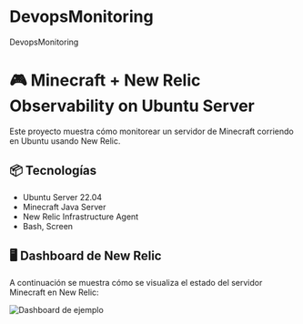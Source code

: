 # DevopsMonitoring
DevopsMonitoring
# 🎮 Minecraft + New Relic Observability on Ubuntu Server

Este proyecto muestra cómo monitorear un servidor de Minecraft corriendo en Ubuntu usando New Relic.

## 📦 Tecnologías

- Ubuntu Server 22.04
- Minecraft Java Server
- New Relic Infrastructure Agent
- Bash, Screen

## 🖥️ Dashboard de New Relic

A continuación se muestra cómo se visualiza el estado del servidor Minecraft en New Relic:

![Dashboard de ejemplo](screenshots/newrelic-dashboard.png)

